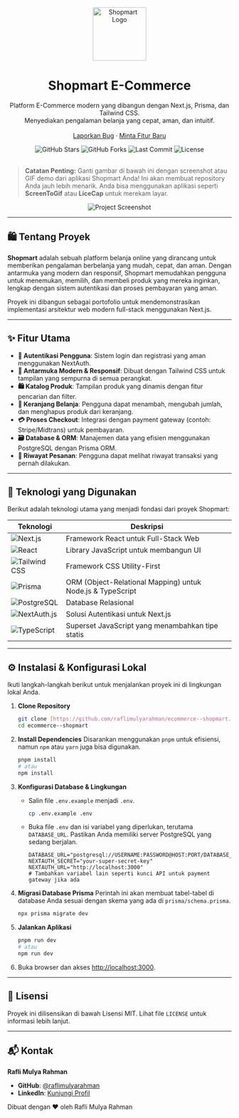 <div align="center">
  <a href="#">
    <img src="https-raw-githubusercontent-com-raflimulyarahman-ecommerce--shopmart-main-public-logo-png" alt="Shopmart Logo" width="120px" />
  </a>
  <h1 align="center">Shopmart E-Commerce</h1>
  <p align="center">
    Platform E-Commerce modern yang dibangun dengan Next.js, Prisma, dan Tailwind CSS. <br />Menyediakan pengalaman belanja yang cepat, aman, dan intuitif.
    <br />
    <br />
    <a href="https://github.com/raflimulyarahman/ecommerce--shopmart/issues">Laporkan Bug</a>
    ·
    <a href="https://github.com/raflimulyarahman/ecommerce--shopmart/issues">Minta Fitur Baru</a>
  </p>
</div>

<div align="center">
  <img src="https://img.shields.io/github/stars/raflimulyarahman/ecommerce--shopmart?style=for-the-badge" alt="GitHub Stars">
  <img src="https://img.shields.io/github/forks/raflimulyarahman/ecommerce--shopmart?style=for-the-badge" alt="GitHub Forks">
  <img src="https://img.shields.io/github/last-commit/raflimulyarahman/ecommerce--shopmart?style=for-the-badge" alt="Last Commit">
  <img src="https://img.shields.io/github/license/raflimulyarahman/ecommerce--shopmart?style=for-the-badge" alt="License">
</div>
<br/>

> **Catatan Penting:** Ganti gambar di bawah ini dengan screenshot atau GIF demo dari aplikasi Shopmart Anda! Ini akan membuat repository Anda jauh lebih menarik. Anda bisa menggunakan aplikasi seperti **ScreenToGif** atau **LiceCap** untuk merekam layar.

<div align="center">
  <img src="https://placehold.co/800x450?text=Screenshot+Aplikasi+Shopmart+Anda" alt="Project Screenshot">
</div>

---

## 🛍️ Tentang Proyek

**Shopmart** adalah sebuah platform belanja online yang dirancang untuk memberikan pengalaman berbelanja yang mudah, cepat, dan aman. Dengan antarmuka yang modern dan responsif, Shopmart memudahkan pengguna untuk menemukan, memilih, dan membeli produk yang mereka inginkan, lengkap dengan sistem autentikasi dan proses pembayaran yang aman.

Proyek ini dibangun sebagai portofolio untuk mendemonstrasikan implementasi arsitektur web modern full-stack menggunakan Next.js.

---

## ✨ Fitur Utama

-   **🔐 Autentikasi Pengguna**: Sistem login dan registrasi yang aman menggunakan NextAuth.
-   **🎨 Antarmuka Modern & Responsif**: Dibuat dengan Tailwind CSS untuk tampilan yang sempurna di semua perangkat.
-   **🛍️ Katalog Produk**: Tampilan produk yang dinamis dengan fitur pencarian dan filter.
-   **🛒 Keranjang Belanja**: Pengguna dapat menambah, mengubah jumlah, dan menghapus produk dari keranjang.
-   **💳 Proses Checkout**: Integrasi dengan payment gateway (contoh: Stripe/Midtrans) untuk pembayaran.
-   **🗃️ Database & ORM**: Manajemen data yang efisien menggunakan PostgreSQL dengan Prisma ORM.
-   **📜 Riwayat Pesanan**: Pengguna dapat melihat riwayat transaksi yang pernah dilakukan.

---

## 🚀 Teknologi yang Digunakan

Berikut adalah teknologi utama yang menjadi fondasi dari proyek Shopmart:

| Teknologi                                                                                                 | Deskripsi                                 |
| --------------------------------------------------------------------------------------------------------- | ----------------------------------------- |
| <img src="https://img.shields.io/badge/Next-black?style=for-the-badge&logo=next.js" alt="Next.js">          | Framework React untuk Full-Stack Web      |
| <img src="https://img.shields.io/badge/React-20232A?style=for-the-badge&logo=react&logoColor=61DAFB" alt="React"> | Library JavaScript untuk membangun UI     |
| <img src="https://img.shields.io/badge/Tailwind_CSS-38B2AC?style=for-the-badge&logo=tailwind-css&logoColor=white" alt="Tailwind CSS"> | Framework CSS Utility-First               |
| <img src="https://img.shields.io/badge/Prisma-3982CE?style=for-the-badge&logo=prisma&logoColor=white" alt="Prisma"> | ORM (Object-Relational Mapping) untuk Node.js & TypeScript |
| <img src="https://img.shields.io/badge/PostgreSQL-316192?style=for-the-badge&logo=postgresql&logoColor=white" alt="PostgreSQL"> | Database Relasional                     |
| <img src="https://img.shields.io/badge/NextAuth.js-000000?style=for-the-badge&logo=next-auth&logoColor=white" alt="NextAuth.js"> | Solusi Autentikasi untuk Next.js          |
| <img src="https://img.shields.io/badge/TypeScript-007ACC?style=for-the-badge&logo=typescript&logoColor=white" alt="TypeScript"> | Superset JavaScript yang menambahkan tipe statis |

---

## ⚙️ Instalasi & Konfigurasi Lokal

Ikuti langkah-langkah berikut untuk menjalankan proyek ini di lingkungan lokal Anda.

1.  **Clone Repository**
    ```bash
    git clone [https://github.com/raflimulyarahman/ecommerce--shopmart.git](https://github.com/raflimulyarahman/ecommerce--shopmart.git)
    cd ecommerce--shopmart
    ```

2.  **Install Dependencies**
    Disarankan menggunakan `pnpm` untuk efisiensi, namun `npm` atau `yarn` juga bisa digunakan.
    ```bash
    pnpm install
    # atau
    npm install
    ```

3.  **Konfigurasi Database & Lingkungan**
    -   Salin file `.env.example` menjadi `.env`.
        ```bash
        cp .env.example .env
        ```
    -   Buka file `.env` dan isi variabel yang diperlukan, terutama `DATABASE_URL`. Pastikan Anda memiliki server PostgreSQL yang sedang berjalan.
        ```env
        DATABASE_URL="postgresql://USERNAME:PASSWORD@HOST:PORT/DATABASE_NAME"
        NEXTAUTH_SECRET="your-super-secret-key"
        NEXTAUTH_URL="http://localhost:3000"
        # Tambahkan variabel lain seperti kunci API untuk payment gateway jika ada
        ```

4.  **Migrasi Database Prisma**
    Perintah ini akan membuat tabel-tabel di database Anda sesuai dengan skema yang ada di `prisma/schema.prisma`.
    ```bash
    npx prisma migrate dev
    ```

5.  **Jalankan Aplikasi**
    ```bash
    pnpm run dev
    # atau
    npm run dev
    ```

6.  Buka browser dan akses <http://localhost:3000>.

---

## 📜 Lisensi

Proyek ini dilisensikan di bawah Lisensi MIT. Lihat file `LICENSE` untuk informasi lebih lanjut.

---

## 📬 Kontak

**Rafli Mulya Rahman**
-   **GitHub**: [@raflimulyarahman](https://github.com/raflimulyarahman)
-   **LinkedIn**: [Kunjungi Profil](https://www.linkedin.com/in/raflimulyarahman/)

Dibuat dengan ❤️ oleh Rafli Mulya Rahman
